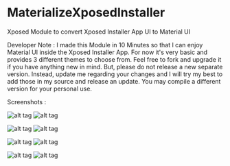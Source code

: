 # MaterializeXposedInstaller
Xposed Module to convert Xposed Installer App UI to Material UI

Developer Note : I made this Module in 10 Minutes so that I can enjoy Material UI inside the Xposed Installer App.
For now it's very basic and provides 3 different themes to choose from.
Feel free to fork and upgrade it if you have anything new in mind.
But, please do not release a new separate version.
Instead, update me regarding your changes and I will try my best to add those in my source and release an update.
You may compile a different version for your personal use.

Screenshots :

![alt tag](http://s5.postimg.org/sucj503tj/Screenshot_2015_09_06_16_34_17.png)  ![alt tag](http://s5.postimg.org/42cwxrmmv/Screenshot_2015_09_06_16_34_23.png)

![alt tag](http://s5.postimg.org/vw3beygyf/Screenshot_2015_09_06_16_34_32.png)  ![alt tag](http://s5.postimg.org/ohil0bkgn/Screenshot_2015_09_06_16_34_38.png)

![alt tag](http://s5.postimg.org/6kylyg8d3/Screenshot_2015_09_06_16_30_32.png)  ![alt tag](http://s5.postimg.org/kh6uac4lz/Screenshot_2015_09_06_16_30_38.png)

![alt tag](http://s5.postimg.org/r8x9d6tlj/Screenshot_2015_09_06_16_30_44.png)  ![alt tag](http://s5.postimg.org/jqe44k28n/Screenshot_2015_09_06_16_30_52.png)
